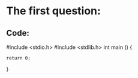 # The first question:
## Code:
  #include <stdio.h>
  #include <stdlib.h>
  int main () {

    return 0;
  }
